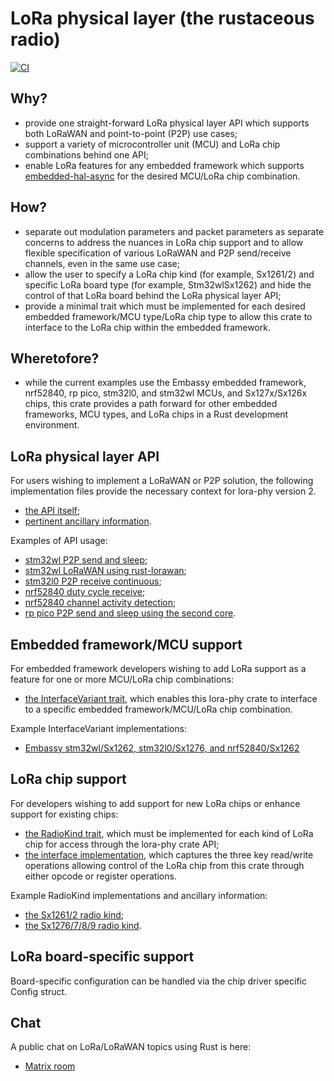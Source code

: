 # LoRa physical layer (the rustaceous radio)

[![CI](https://github.com/embassy-rs/lora-phy/actions/workflows/ci.yaml/badge.svg)](https://github.com/embassy-rs/lora-phy/actions/workflows/ci.yaml)

## Why?

- provide one straight-forward LoRa physical layer API which supports both LoRaWAN and point-to-point (P2P) use cases;
- support a variety of microcontroller unit (MCU) and LoRa chip combinations behind one API;
- enable LoRa features for any embedded framework which supports <a href="https://github.com/rust-embedded/embedded-hal/tree/master/embedded-hal-async/src/">embedded-hal-async</a> for the desired MCU/LoRa chip combination.

## How?

- separate out modulation parameters and packet parameters as separate concerns to address the nuances in LoRa chip support and to allow flexible specification of various LoRaWAN and P2P send/receive channels, even in the same use case;
- allow the user to specify a LoRa chip kind (for example, Sx1261/2) and specific LoRa board type (for example, Stm32wlSx1262) and hide the control of that LoRa board behind the LoRa physical layer API;
- provide a minimal trait which must be implemented for each desired embedded framework/MCU type/LoRa chip type to allow this crate to interface to the LoRa chip within the embedded framework.

## Wheretofore?

- while the current examples use the Embassy embedded framework, nrf52840, rp pico, stm32l0, and stm32wl MCUs, and Sx127x/Sx126x chips, this crate provides a path forward for other embedded frameworks, MCU types, and LoRa chips in a Rust development environment.

## LoRa physical layer API

For users wishing to implement a LoRaWAN or P2P solution, the following implementation files provide the necessary context for lora-phy version 2.

- <a href="https://github.com/embassy-rs/lora-phy/blob/main/src/lib.rs">the API itself</a>;
- <a href="https://github.com/embassy-rs/lora-phy/blob/main/src/mod_params.rs">pertinent ancillary information</a>.

Examples of API usage:

- <a href="https://github.com/embassy-rs/embassy/blob/master/examples/stm32wl/src/bin/lora_p2p_send.rs">stm32wl P2P send and sleep</a>;
- <a href="https://github.com/embassy-rs/embassy/blob/master/examples/stm32wl/src/bin/lora_lorawan.rs">stm32wl LoRaWAN using rust-lorawan</a>;
- <a href="https://github.com/embassy-rs/embassy/blob/master/examples/stm32l0/src/bin/lora_p2p_receive.rs">stm32l0 P2P receive continuous</a>;
- <a href="https://github.com/embassy-rs/embassy/blob/master/examples/nrf52840/src/bin/lora_p2p_receive_duty_cycle.rs">nrf52840 duty cycle receive</a>;
- <a href="https://github.com/embassy-rs/embassy/blob/master/examples/nrf52840/src/bin/lora_cad.rs">nrf52840 channel activity detection</a>;
- <a href="https://github.com/embassy-rs/embassy/blob/master/examples/rp/src/bin/lora_p2p_send_multicore.rs">rp pico P2P send and sleep using the second core</a>.

## Embedded framework/MCU support

For embedded framework developers wishing to add LoRa support as a feature for one or more MCU/LoRa chip combinations:

- <a href="https://github.com/embassy-rs/lora-phy/blob/main/src/mod_traits.rs">the InterfaceVariant trait</a>, which enables this lora-phy crate to interface to a specific embedded framework/MCU/LoRa chip combination.

Example InterfaceVariant implementations:

- <a href="https://github.com/embassy-rs/embassy/blob/master/embassy-lora/src/iv.rs">Embassy stm32wl/Sx1262, stm32l0/Sx1276, and nrf52840/Sx1262</a>

## LoRa chip support

For developers wishing to add support for new LoRa chips or enhance support for existing chips:

- <a href="https://github.com/embassy-rs/lora-phy/blob/main/src/mod_traits.rs">the RadioKind trait</a>, which must be implemented for each kind of LoRa chip for access through the lora-phy crate API;
- <a href="https://github.com/embassy-rs/lora-phy/blob/main/src/interface.rs">the interface implementation</a>, which captures the three key read/write operations allowing control of the LoRa chip from this crate through either opcode or register operations.

Example RadioKind implementations and ancillary information:

- <a href="https://github.com/embassy-rs/lora-phy/tree/main/src/sx1261_2">the Sx1261/2 radio kind</a>;
- <a href="https://github.com/embassy-rs/lora-phy/tree/main/src/sx1276_7_8_9">the Sx1276/7/8/9 radio kind</a>.

## LoRa board-specific support

Board-specific configuration can be handled via the chip driver specific Config struct.

## Chat

A public chat on LoRa/LoRaWAN topics using Rust is here:

- <a href="https://matrix.to/#/#public-lora-wan-rs:matrix.org">Matrix room</a>
